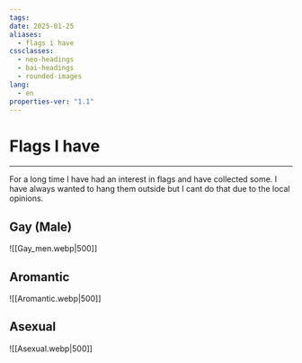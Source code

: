 ```yaml
---
tags: 
date: 2025-01-25
aliases:
  - flags i have
cssclasses:
  - neo-headings
  - bai-headings
  - rounded-images
lang:
  - en
properties-ver: "1.1"
---
```

# Flags I have

***
For a long time I have had an interest in flags and have collected some. I have always wanted to hang them outside but I cant do that due to the local opinions.

## Gay (Male)
![[Gay_men.webp|500]]

## Aromantic
![[Aromantic.webp|500]]

## Asexual
![[Asexual.webp|500]]